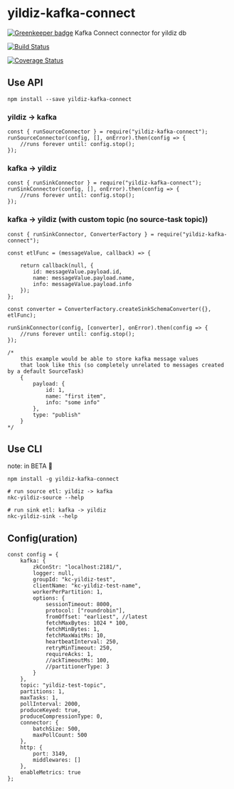 # yildiz-kafka-connect

[![Greenkeeper badge](https://badges.greenkeeper.io/nodefluent/yildiz-kafka-connect.svg)](https://greenkeeper.io/)
Kafka Connect connector for yildiz db

[![Build Status](https://travis-ci.org/nodefluent/yildiz-kafka-connect.svg?branch=master)](https://travis-ci.org/nodefluent/yildiz-kafka-connect)

[![Coverage Status](https://coveralls.io/repos/github/nodefluent/yildiz-kafka-connect/badge.svg?branch=master)](https://coveralls.io/github/nodefluent/yildiz-kafka-connect?branch=master)

## Use API

```
npm install --save yildiz-kafka-connect
```

### yildiz -> kafka

```es6
const { runSourceConnector } = require("yildiz-kafka-connect");
runSourceConnector(config, [], onError).then(config => {
    //runs forever until: config.stop();
});
```

### kafka -> yildiz

```es6
const { runSinkConnector } = require("yildiz-kafka-connect");
runSinkConnector(config, [], onError).then(config => {
    //runs forever until: config.stop();
});
```

### kafka -> yildiz (with custom topic (no source-task topic))

```es6
const { runSinkConnector, ConverterFactory } = require("yildiz-kafka-connect");

const etlFunc = (messageValue, callback) => {

    return callback(null, {
        id: messageValue.payload.id,
        name: messageValue.payload.name,
        info: messageValue.payload.info
    });
};

const converter = ConverterFactory.createSinkSchemaConverter({}, etlFunc);

runSinkConnector(config, [converter], onError).then(config => {
    //runs forever until: config.stop();
});

/*
    this example would be able to store kafka message values
    that look like this (so completely unrelated to messages created by a default SourceTask)
    {
        payload: {
            id: 1,
            name: "first item",
            info: "some info"
        },
        type: "publish"
    }
*/
```

## Use CLI
note: in BETA :seedling:

```
npm install -g yildiz-kafka-connect
```

```
# run source etl: yildiz -> kafka
nkc-yildiz-source --help
```

```
# run sink etl: kafka -> yildiz
nkc-yildiz-sink --help
```

## Config(uration)
```es6
const config = {
    kafka: {
        zkConStr: "localhost:2181/",
        logger: null,
        groupId: "kc-yildiz-test",
        clientName: "kc-yildiz-test-name",
        workerPerPartition: 1,
        options: {
            sessionTimeout: 8000,
            protocol: ["roundrobin"],
            fromOffset: "earliest", //latest
            fetchMaxBytes: 1024 * 100,
            fetchMinBytes: 1,
            fetchMaxWaitMs: 10,
            heartbeatInterval: 250,
            retryMinTimeout: 250,
            requireAcks: 1,
            //ackTimeoutMs: 100,
            //partitionerType: 3
        }
    },
    topic: "yildiz-test-topic",
    partitions: 1,
    maxTasks: 1,
    pollInterval: 2000,
    produceKeyed: true,
    produceCompressionType: 0,
    connector: {
        batchSize: 500,
        maxPollCount: 500
    },
    http: {
        port: 3149,
        middlewares: []
    },
    enableMetrics: true
};
```
